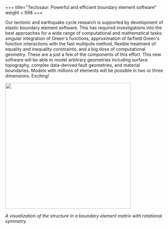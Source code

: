 +++
title="Tectosaur: Powerful and efficient boundary element software"
weight = 998
+++

Our tectonic and earthquake cycle research is supported by development of elastic boundary element software. This has required investigations into the best approaches for a wide range of computational and mathematical tasks: singular integration of Green's functions, approximation of farfield Green's function interactions with the fast multipole method, flexible treatment of equality and inequality constraints, and a big dose of computational geometry. These are a just a few of the components of this effort. This new software will be able to model arbitrary geometries including surface topography, complex data-derived fault geometries, and material boundaries. Models with millions of elements will be possible in two or three dimensions. Exciting!

<img src="/images/matrix.png" style="width: 400px;"/>

*A visualization of the structure in a boundary element matrix with rotational symmetry.*
